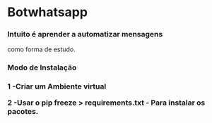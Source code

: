 # Botwhatsapp

### Intuito é aprender a automatizar mensagens
como forma de estudo.

<h3>Modo de Instalação<h3>

<p>1 -Criar um Ambiente virtual<p>
<p>2 -Usar o pip freeze > requirements.txt - Para instalar os pacotes.<p>
